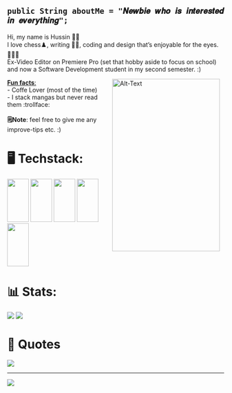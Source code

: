 ## ``` public String aboutMe = "𝑵𝒆𝒘𝒃𝒊𝒆 𝒘𝒉𝒐 𝒊𝒔 𝒊𝒏𝒕𝒆𝒓𝒆𝒔𝒕𝒆𝒅 𝒊𝒏 𝒆𝒗𝒆𝒓𝒚𝒕𝒉𝒊𝒏𝒈"; ```
Hi, my name is Hussin 👋🏼 <br/>I love chess♟️, writing ✍🏻, coding and design that’s enjoyable for the eyes. 👨🏻‍💻 <br/>Ex-Video Editor on Premiere Pro (set that hobby aside to focus on school) and now a Software Development student in my second semester. :)

<p>
  <img src="https://github.com/user-attachments/assets/4784e496-96f1-4c90-b174-860a13a62454" width="250" height="400" alt="Alt-Text" width="150" align="right" style="margin-right: 10px;">
</p>

<ins> **Fun facts**: </ins> <br/>  - Coffe Lover (most of the time)<br/>   - I stack mangas but never read them :trollface: <br/>
<br/>
**🗒️Note**: feel free to give me any improve-tips etc. :) 

# 🖥️ Techstack:
<img src="https://cdn.jsdelivr.net/gh/devicons/devicon@latest/icons/java/java-original.svg" width="50" height="100"/> <img src="https://cdn.jsdelivr.net/gh/devicons/devicon@latest/icons/azuresqldatabase/azuresqldatabase-original.svg" width="50" height="100" /> <img src="https://cdn.jsdelivr.net/gh/devicons/devicon@latest/icons/xml/xml-original.svg" width="50" height="100" /> <img src="https://cdn.jsdelivr.net/gh/devicons/devicon@latest/icons/vscode/vscode-original.svg" width="50" height="100" />
<img src="https://cdn.jsdelivr.net/gh/devicons/devicon@latest/icons/premierepro/premierepro-original.svg" width="50" height="100"/> 

# 📊 Stats:
![](https://github-readme-stats.vercel.app/api?username=gntx16&theme=nightowl&hide_border=false&include_all_commits=false&count_private=false)
![](https://nirzak-streak-stats.vercel.app/?user=gntx16&theme=nightowl&hide_border=false)<br/>

# 🌊 Quotes
![](https://quotes-github-readme.vercel.app/api?type=horizontal&theme=radical)

---
[![](https://visitcount.itsvg.in/api?id=gntx16&icon=0&color=0)](https://visitcount.itsvg.in)
